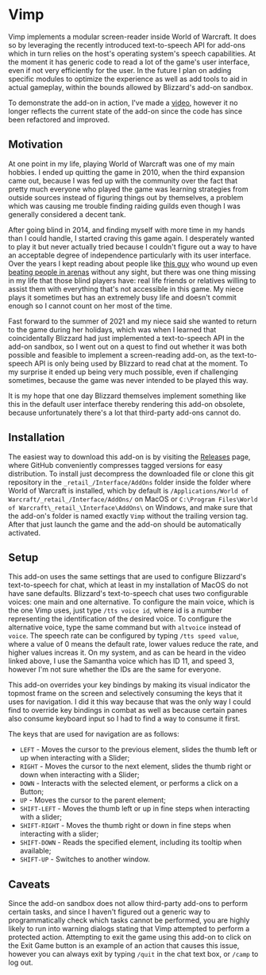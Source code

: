 # Vimp

Vimp implements a modular screen-reader inside World of Warcraft.  It does so by leveraging the recently introduced text-to-speech API for add-ons which in turn relies on the host's operating system's speech capabilities.  At the moment it has generic code to read a lot of the game's user interface, even if not very efficiently for the user.  In the future I plan on adding specific modules to optimize the experience as well as add tools to aid in actual gameplay, within the bounds allowed by Blizzard's add-on sandbox.

To demonstrate the add-on in action, I've made a [video](https://youtu.be/DUgVrluiWd4), however it no longer reflects the current state of the add-on since the code has since been refactored and improved.

## Motivation

At one point in my life, playing World of Warcraft was one of my main hobbies. I ended up quitting the game in 2010, when the third expansion came out, because I was fed up with the community over the fact that pretty much everyone who played the game was learning strategies from outside sources instead of figuring things out by themselves, a problem which was causing me trouble finding raiding guilds even though I was generally considered a decent tank.

After going blind in 2014, and finding myself with more time in my hands than I could handle, I started craving this game again. I desperately wanted to play it but never actually tried because I couldn't figure out a way to have an acceptable degree of independence particularly with its user interface. Over the years I kept reading about people like [this guy](https://www.reddit.com/r/wow/comments/9w7mr1/guide_on_how_to_play_world_of_warcraft_blind/) who wound up even [beating people in arenas](https://dotesports.com/streaming/news/blind-wow-streamer-plays-pvp-with-no-monitor) without any sight, but there was one thing missing in my life that those blind players have: real life friends or relatives willing to assist them with everything that's not accessible in this game. My niece plays it sometimes but has an extremely busy life and doesn't commit enough so I cannot count on her most of the time.

Fast forward to the summer of 2021 and my niece said she wanted to return to the game during her holidays, which was when I learned that coincidentally Blizzard had just implemented a text-to-speech API in the add-on sandbox, so I went out on a quest to find out whether it was both possible and feasible to implement a screen-reading add-on, as the text-to-speech API is only being used by Blizzard to read chat at the moment.  To my surprise it ended up being very much possible, even if challenging sometimes, because the game was never intended to be played this way.

It is my hope that one day Blizzard themselves implement something like this in the default user interface thereby rendering this add-on obsolete, because unfortunately there's a lot that third-party add-ons cannot do.

## Installation

The easiest way to download this add-on is by visiting the [Releases](https://github.com/Choominator/Vimp/releases) page, where GitHub conveniently compresses tagged versions for easy distribution.  To install just decompress the downloaded file or clone this git repository in the `_retail_/Interface/AddOns` folder inside the folder where World of Warcraft is installed, which by default is `/Applications/World of Warcraft/_retail_/Interface/AddOns/` on MacOS or `C:\Program Files\World of Warcraft\_retail_\Interface\AddOns\` on Windows, and make sure that the add-on's folder is named exactly `Vimp` without the trailing version tag.  After that just launch the game and the add-on should be automatically activated.

## Setup

This add-on uses the same settings that are used to configure Blizzard's text-to-speech for chat, which at least in my installation of MacOS do not have sane defaults.  Blizzard's text-to-speech chat uses two configurable voices: one main and one alternative.  To configure the main voice, which is the one Vimp uses, just type `/tts voice id`, where id is a number representing the identification of the desired voice.  To configure the alternative voice, type the same command but with `altvoice` instead of `voice`.  The speech rate can be configured by typing `/tts speed value`, where a value of 0 means the default rate, lower values reduce the rate, and higher values increas it.  On my system, and as can be heard in the video linked above, I use the Samantha voice which has ID 11, and speed 3, however I'm not sure whether the IDs are the same for everyone.

This add-on overrides your key bindings by making its visual indicator the topmost frame on the screen and selectively consuming the keys that it uses for navigation.  I did it this way because that was the only way I could find to override key bindings in combat as well as because certain panes also consume keyboard input so I had to find a way to consume it first.

The keys that are used for navigation are as follows:

* `LEFT` - Moves the cursor to the previous element, slides the thumb left or up when interacting with a Slider;
* `RIGHT` - Moves the cursor to the next element, slides the thumb right or down when interacting with a Slider;
* `DOWN` - Interacts with the selected element, or performs a click on a Button;
* `UP` - Moves the cursor to the parent element;
* `SHIFT-LEFT` - Moves the thumb left or up in fine steps when interacting with a slider;
* `SHIFT-RIGHT` - Moves the thumb right or down in fine steps when interacting with a slider;
* `SHIFT-DOWN` - Reads the specified element, including its tooltip when available;
* `SHIFT-UP` - Switches to another window.

## Caveats

Since the add-on sandbox does not allow third-party add-ons to perform certain tasks, and since I haven't figured out a generic way to programmatically check which tasks cannot be performed, you are highly likely to run into warning dialogs stating that Vimp attempted to perform a protected action.  Attempting to exit the game using this add-on to click on the Exit Game button is an example of an action that causes this issue, however you can always exit by typing `/quit` in the chat text box, or `/camp` to log out.
